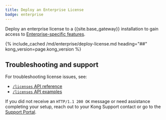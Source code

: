 ```yaml
---
title: Deploy an Enterprise License
badge: enterprise
---
```


Deploy an enterprise license to a {{site.base_gateway}} installation to gain access
to [Enterprise-specific features](/gateway/{{page.kong_version}}/licenses/).

{% include_cached /md/enterprise/deploy-license.md heading="##" kong_version=page.kong_version %}

## Troubleshooting and support

For troubleshooting license issues, see:
* [`/licenses` API reference](/gateway/{{page.kong_version}}/admin-api/licenses/reference/)
* [`/licenses` API examples](/gateway/{{page.kong_version}}/licenses/examples/)

If you did not receive an `HTTP/1.1 200 OK` message or need assistance completing
your setup, reach out to your Kong Support contact or go to the
[Support Portal](https://support.konghq.com/support/s/).